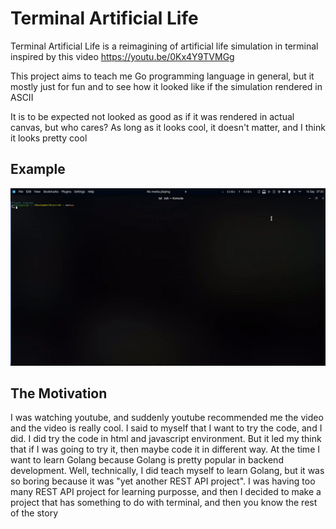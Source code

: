 # Terminal Artificial Life
Terminal Artificial Life is a reimagining of artificial life simulation in terminal inspired by this video https://youtu.be/0Kx4Y9TVMGg

This project aims to teach me Go programming language in general, but it mostly just for fun and to see how it looked like if the simulation rendered in ASCII

It is to be expected not looked as good as if it was rendered in actual canvas, but who cares? As long as it looks cool, it doesn't matter, and I think it looks pretty cool

## Example
![example](/asset/video-example.gif)

## The Motivation
I was watching youtube, and suddenly youtube recommended me the video and the video is really cool. I said to myself that I want to try the code, and I did. I did try the code in html and javascript environment. But it led my think that if I was going to try it, then maybe code it in different way. At the time I want to learn Golang because Golang is pretty popular in backend development. Well, technically, I did teach myself to learn Golang, but it was so boring because it was "yet another REST API project". I was having too many REST API project for learning purposse, and then I decided to make a project that has something to do with terminal, and then you know the rest of the story
